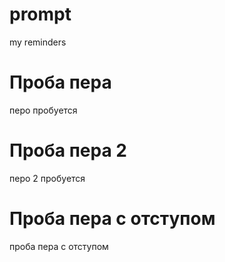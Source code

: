 # prompt
my reminders

# Проба пера
перо пробуется
# Проба пера 2
перо 2 пробуется 

# Проба пера с отступом

проба пера с отступом